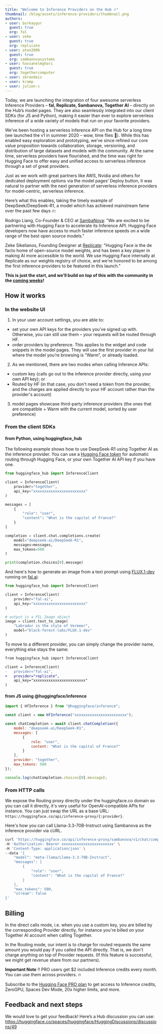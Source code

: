 ```yaml
---
title: "Welcome to Inference Providers on the Hub 🔥"
thumbnail: /blog/assets/inference-providers/thumbnail.png
authors:
- user: burkaygur
  guest: true
  org: fal
- user: zeke
  guest: true
  org: replicate
- user: aton2006
  guest: true
  org: sambanovasystems
- user: hassanelmghari
  guest: true
  org: togethercomputer
- user: sbrandeis
- user: kramp
- user: julien-c
---
```


Today, we are launching the integration of four awesome serverless Inference Providers – **fal, Replicate, Sambanova, Together AI** – directly on the Hub’s model pages. They are also seamlessly integrated into our client SDKs (for JS and Python), making it easier than ever to explore serverless inference of a wide variety of models that run on your favorite providers.

<!-- <insert big visual with logos> -->
 
We’ve been hosting a serverless Inference API on the Hub for a long time (we launched the v1 in summer 2020 – wow, time flies 🤯). While this has enabled easy exploration and prototyping, we’ve since refined our core value proposition towards collaboration, storage, versioning, and distribution of large datasets and models with the community. At the same time, serverless providers have flourished, and the time was right for Hugging Face to offer easy and unified access to serverless inference through a set of great providers. 

Just as we work with great partners like AWS, Nvidia and others for dedicated deployment options via the model pages’ Deploy button, it was natural to partner with the next generation of serverless inference providers for model-centric, serverless inference.

Here’s what this enables, taking the timely example of DeepSeek/DeepSeek-R1, a model which has achieved mainstream fame over the past few days 🔥:

<!-- <insert screenshot or GIF of DeepSeek-R1 model page showcasing fast Inference> -->

Rodrigo Liang, Co-Founder & CEO at [SambaNova](https://huggingface.co/sambanovasystems): "We are excited to be partnering with Hugging Face to accelerate its Inference API. Hugging Face developers now have access to much faster inference speeds on a wide range of the best open source models."

Zeke Sikelianos, Founding Designer at [Replicate](https://huggingface.co/replicate): "Hugging Face is the de facto home of open-source model weights, and has been a key player in making AI more accessible to the world. We use Hugging Face internally at Replicate as our weights registry of choice, and we're honored to be among the first inference providers to be featured in this launch."

**This is just the start, and we’ll build on top of this with the community in the [coming weeks](https://huggingface.co/spaces/huggingface/HuggingDiscussions/discussions/49)!**

## How it works

### In the website UI


1. In your user account settings, you are able to:
- set your own API keys for the providers you’ve signed up with. Otherwise, you can still use them – your requests will be routed through HF.
- order providers by preference. This applies to the widget and code snippets in the model pages. They will use the first provider in your list where the model you’re browsing is “Warm”, or already loaded.



2. As we mentioned, there are two modes when calling Inference APIs: 
- custom key (calls go out to the inference provider directly, using your own API key); or
- Routed by HF (in that case, you don't need a token from the provider, and the charges are applied directly to your HF account rather than the provider's account)




3. model pages showcase third-party inference providers (the ones that are compatible + Warm with the current model, sorted by user preference)




### From the client SDKs

#### from Python, using huggingface_hub

The following example shows how to use DeepSeek-R1 using Together AI as the inference provider. You can use a [Hugging Face token](https://huggingface.co/settings/tokens) for automatic routing through Hugging Face, or your own Together AI API key if you have one.

```python
from huggingface_hub import InferenceClient

client = InferenceClient(
	provider="together",
	api_key="xxxxxxxxxxxxxxxxxxxxxxxx"
)

messages = [
	{
		"role": "user",
		"content": "What is the capital of France?"
	}
]

completion = client.chat.completions.create(
    model="deepseek-ai/DeepSeek-R1", 
	messages=messages, 
	max_tokens=500
)

print(completion.choices[0].message)
```

And here's how to generate an image from a text prompt using [FLUX.1-dev](black-forest-labs/FLUX.1-dev) running on [fal.ai](https://fal.ai/models/fal-ai/flux/dev):

```python
from huggingface_hub import InferenceClient

client = InferenceClient(
	provider="fal-ai",
	api_key="xxxxxxxxxxxxxxxxxxxxxxxx"
)

# output is a PIL.Image object
image = client.text_to_image(
	"Labrador in the style of Vermeer",
	model="black-forest-labs/FLUX.1-dev"
)
```

To move to a different provider, you can simply change the provider name, everything else stays the same:

```diff
from huggingface_hub import InferenceClient

client = InferenceClient(
-	provider="fal-ai",
+	provider="replicate",
	api_key="xxxxxxxxxxxxxxxxxxxxxxxx"
)
```

#### from JS using @huggingface/inference

```js
import { HfInference } from "@huggingface/inference";

const client = new HfInference("xxxxxxxxxxxxxxxxxxxxxxxx");

const chatCompletion = await client.chatCompletion({
	model: "deepseek-ai/DeepSeek-R1",
	messages: [
		{
			role: "user",
			content: "What is the capital of France?"
		}
	],
	provider: "together",
	max_tokens: 500
});

console.log(chatCompletion.choices[0].message);
```

### From HTTP calls

We expose the Routing proxy directly under the huggingface.co domain so you can call it directly, it's very useful for OpenAI-compatible APIs for instance. You can just swap the URL as a base URL: `https://huggingface.co/api/inference-proxy/{:provider}`.

Here's how you can call Llama-3.3-70B-Instruct using Sambanova as the inference provider via cURL.

```bash
curl 'https://huggingface.co/api/inference-proxy/sambanova/v1/chat/completions' \
-H 'Authorization: Bearer xxxxxxxxxxxxxxxxxxxxxxxx' \
-H 'Content-Type: application/json' \
--data '{
    "model": "meta-llama/Llama-3.3-70B-Instruct",
    "messages": [
		{
			"role": "user",
			"content": "What is the capital of France?"
		}
	],
    "max_tokens": 500,
    "stream": false
}'
```

## Billing

In the direct calls mode, i.e. when you use a custom key, you are billed by the corresponding Provider directly, for instance you're billed on your Together AI account when calling Together.

In the Routing mode, our intent is to charge for routed requests the same amount you would pay if you called the API directly. That is, we don't charge anything on top of Provider requests. (If this feature is successful, we might get revenue share from our partners).

**Important Note** ‼️ PRO users get $2 included Inference credits every month. You can use them across providers. 🔥

Subscribe to the [Hugging Face PRO plan](https://hf.co/subscribe/pro) to get access to Inference credits, ZeroGPU, Spaces Dev Mode, 20x higher limits, and more.

## Feedback and next steps

We would love to get your feedback! Here’s a Hub discussion you can use: https://huggingface.co/spaces/huggingface/HuggingDiscussions/discussions/49


